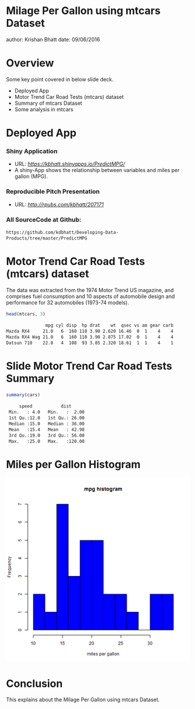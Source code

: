 Milage Per Gallon using mtcars Dataset
========================================================
author: Krishan Bhatt
date: 09/06/2016

Overview
========================================================

Some key point covered in below slide deck.

- Deployed App
- Motor Trend Car Road Tests (mtcars) dataset
- Summary of mtcars Dataset
- Some analysis in mtcars


Deployed App
========================================================

### Shiny Application  
- URL: *https://kbhatt.shinyapps.io/PredictMPG/*
- A shiny-App shows the relationship between variables and miles per gallon (MPG).

### Reproducible Pitch Presentation  
- URL: *http://rpubs.com/kbhatt/207171*

### All SourceCode at Github:

```
https://github.com/kdbhatt/Developing-Data-Products/tree/master/PredictMPG
```



Motor Trend Car Road Tests (mtcars) dataset
========================================================

The data was extracted from the 1974 Motor Trend US magazine, and comprises fuel consumption and 10 aspects of automobile design and performance for 32 automobiles (1973-74 models).



```r
head(mtcars, 3)
```

```
               mpg cyl disp  hp drat    wt  qsec vs am gear carb
Mazda RX4     21.0   6  160 110 3.90 2.620 16.46  0  1    4    4
Mazda RX4 Wag 21.0   6  160 110 3.90 2.875 17.02  0  1    4    4
Datsun 710    22.8   4  108  93 3.85 2.320 18.61  1  1    4    1
```

Slide Motor Trend Car Road Tests Summary
========================================================

```r
summary(cars)
```

```
     speed           dist       
 Min.   : 4.0   Min.   :  2.00  
 1st Qu.:12.0   1st Qu.: 26.00  
 Median :15.0   Median : 36.00  
 Mean   :15.4   Mean   : 42.98  
 3rd Qu.:19.0   3rd Qu.: 56.00  
 Max.   :25.0   Max.   :120.00  
```

Miles per Gallon Histogram
========================================================

![plot of chunk unnamed-chunk-3](PredictMPG-figure/unnamed-chunk-3-1.png)

Conclusion
========================================================

This explains about the Milage Per Gallon using mtcars Dataset.
